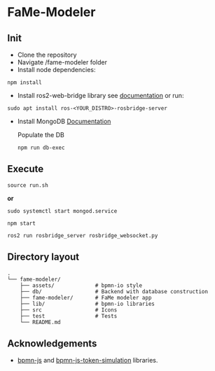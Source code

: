 # FaMe-Modeler

## Init
- Clone the repository
- Navigate /fame-modeler folder
- Install node dependencies:
```
npm install
```

- Install ros2-web-bridge library see [documentation](https://github.com/RobotWebTools/rosbridge_suite) or run:
```
sudo apt install ros-<YOUR_DISTRO>-rosbridge-server
```

- Install MongoDB
[Documentation](https://www.mongodb.com/docs/manual/tutorial/install-mongodb-on-ubuntu/)

    Populate the DB
    ```
    npm run db-exec
    ```

## Execute
```
source run.sh
```


**or**
```
sudo systemctl start mongod.service
```

```
npm start
```

```
ros2 run rosbridge_server rosbridge_websocket.py
```


## Directory layout
    .
    └── fame-modeler/
        ├── assets/             # bpmn-io style
        ├── db/                 # Backend with database construction
        ├── fame-modeler/       # FaMe modeler app
        ├── lib/                # bpmn-io libraries
        ├── src                 # Icons
        ├── test                # Tests
        └── README.md

## Acknowledgements
- [bpmn-js](https://github.com/bpmn-io/bpmn-js) and [bpmn-js-token-simulation](https://github.com/bpmn-io/bpmn-js-token-simulation) libraries.
        